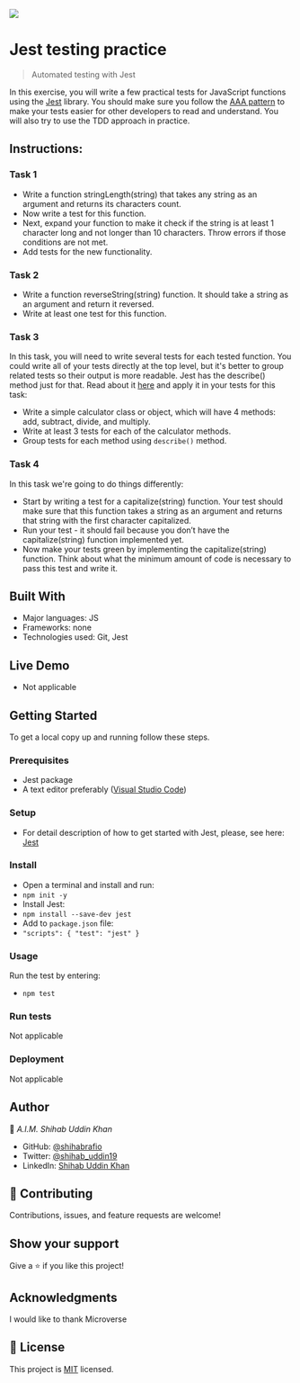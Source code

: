 ![](https://img.shields.io/badge/Microverse-blueviolet)

# Jest testing practice

> Automated testing with Jest

In this exercise, you will write a few practical tests for JavaScript functions using the [Jest](https://jestjs.io/) library. You should make sure you follow the [AAA pattern](https://github.com/goldbergyoni/javascript-testing-best-practices#-%EF%B8%8F-12-structure-tests-by-the-aaa-pattern) to make your tests easier for other developers to read and understand. You will also try to use the TDD approach in practice.

## Instructions:

### Task 1

- Write a function stringLength(string) that takes any string as an argument and returns its characters count.
- Now write a test for this function.
- Next, expand your function to make it check if the string is at least 1 character long and not longer than 10 characters. Throw errors if those conditions are not met.
- Add tests for the new functionality.

### Task 2

- Write a function reverseString(string) function. It should take a string as an argument and return it reversed.
- Write at least one test for this function.

### Task 3

In this task, you will need to write several tests for each tested function. You could write all of your tests directly at the top level, but it's better to group related tests so their output is more readable. Jest has the describe() method just for that. Read about it [here](https://jestjs.io/docs/api#describename-fn) and apply it in your tests for this task:

- Write a simple calculator class or object, which will have 4 methods: add, subtract, divide, and multiply.
- Write at least 3 tests for each of the calculator methods.
- Group tests for each method using `describe()` method.

### Task 4

In this task we're going to do things differently:

- Start by writing a test for a capitalize(string) function. Your test should make sure that this function takes a string as an argument and returns that string with the first character capitalized.
- Run your test - it should fail because you don’t have the capitalize(string) function implemented yet.
- Now make your tests green by implementing the capitalize(string) function. Think about what the minimum amount of code is necessary to pass this test and write it.

## Built With

- Major languages: JS
- Frameworks: none
- Technologies used: Git, Jest

## Live Demo

- Not applicable

## Getting Started

To get a local copy up and running follow these steps.

### Prerequisites

- Jest package
- A text editor preferably ([Visual Studio Code](https://code.visualstudio.com/))

### Setup

- For detail description of how to get started with Jest, please, see here: [Jest](https://jestjs.io/docs/getting-started)

### Install

- Open a terminal and install and run:
- `npm init -y`  
- Install Jest:
- `npm install --save-dev jest`
- Add to `package.json` file:
- `
 "scripts": {
    "test": "jest"
  }
  `

### Usage

Run the test by entering:

- `npm test`

### Run tests

Not applicable

### Deployment

Not applicable

## Author

👤 *A.I.M. Shihab Uddin Khan*
- GitHub: [@shihabrafio](https://github.com/shihabrafio)
- Twitter: [@shihab_uddin19](https://twitter.com/shihab_uddin19)
- LinkedIn: [Shihab Uddin Khan](https://www.linkedin.com/in/shihab-uddin-khan-45620a16a/)

## 🤝 Contributing

Contributions, issues, and feature requests are welcome!

## Show your support

Give a ⭐️ if you like this project!

## Acknowledgments
I would like to thank Microverse 


## 📝 License

This project is [MIT](https://github.com/yordinia/yordinia/blob/main/LICENSE) licensed.